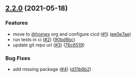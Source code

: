 ## [2.2.0](https://github.com/HomeXLabs/loggly-jslogger/compare/v2.1.0...v2.2.0) (2021-05-18)


### Features

* move to [@homex](https://github.com/homex) org and configure cicd ([#1](https://github.com/HomeXLabs/loggly-jslogger/issues/1)) ([ee0e7ae](https://github.com/HomeXLabs/loggly-jslogger/commit/ee0e7aea8fe2f13c2a74808c91c86d99cd3b0190))
* run tests in ci ([#2](https://github.com/HomeXLabs/loggly-jslogger/issues/2)) ([90bd8bc](https://github.com/HomeXLabs/loggly-jslogger/commit/90bd8bca9d5a6045bf4a615409e4424602c3c8b2))
* update git repo url ([#3](https://github.com/HomeXLabs/loggly-jslogger/issues/3)) ([76c6519](https://github.com/HomeXLabs/loggly-jslogger/commit/76c6519d64bf85ca4c34f8533d6e04dbfe12577b))


### Bug Fixes

* add missing package ([#4](https://github.com/HomeXLabs/loggly-jslogger/issues/4)) ([d31b6b2](https://github.com/HomeXLabs/loggly-jslogger/commit/d31b6b2ffeb1fa033a70f82ed8e62eccee18e290))
